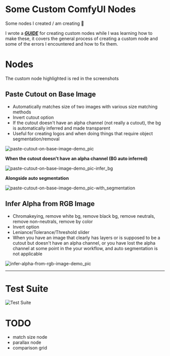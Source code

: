 # Some Custom ComfyUI Nodes

Some nodes I created / am creating 🤗

I wrote a ***[GUIDE](wiki/creating-custom-comfyui_nodes-guide.md)*** for creating custom nodes while I was learning how to make these, it covers the general process of creating a custom node and some of the errors I encountered and how to fix them.

# Nodes

The custom node highlighted is red in the screenshots

## Paste Cutout on Base Image

- Automatically matches size of two images with various size matching methods
- Invert cutout option
- If the cutout doesn't have an alpha channel (not really a cutout), the bg is automatically inferred and made transparent
- Useful for creating logos and when doing things that require object segmentation/removal

![paste-cutout-on-base-image-demo_pic](wiki/wiki-pics/node-demos/paste-cutout-on-base-image-demo_pic.png)


**When the cutout doesn't have an alpha channel (BG auto inferred)**

![paste-cutout-on-base-image-demo_pic-infer_bg](wiki/wiki-pics/node-demos/paste-cutout-on-base-image-inferred_bg-demo_pic.png)


**Alongside auto segmentation**

![paste-cutout-on-base-image-demo_pic-with_segmentation](wiki/wiki-pics/node-demos/paste-cutout-on-base-image-with_segmentation-demo_pic.png)


## Infer Alpha from RGB Image

- Chromakeying, remove white bg, remove black bg, remove neutrals, remove non-neutrals, remove by color
- Invert option
- Leniance/Tolerance/Threshold slider
- When you have an image that clearly has layers or is supposed to be a cutout but doesn't have an alpha channel, or you have lost the alpha channel at some point in the your workflow, and auto segmentation is not applicable

![infer-alpha-from-rgb-image-demo_pic](wiki/wiki-pics/node-demos/infer_alpha_from_rgb_image-demo.png)

---------------------

# Test Suite

![Test Suite](test/test_composite_alpha_to_base)

# TODO

- match size node
- parallax node
- comparison grid